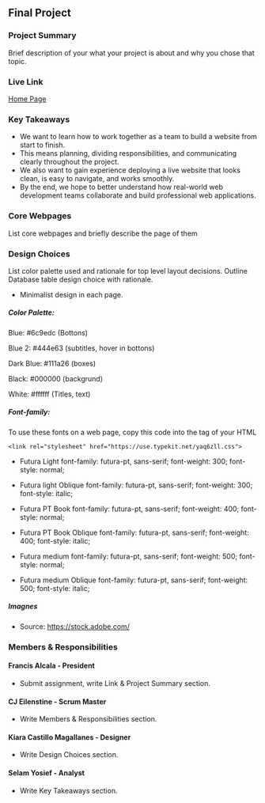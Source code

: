 ## Final Project

### Project Summary

Brief description of your what your project is about and why you chose that topic.

### Live Link

[Home Page](https://in-info-web4.luddy.indianapolis.iu.edu/~fralcala/n320nodejs)

### Key Takeaways

- We want to learn how to work together as a team to build a website from start to finish. 
- This means planning, dividing responsibilities, and communicating clearly throughout the project. 
- We also want to gain experience deploying a live website that looks clean, is easy to navigate, and works smoothly. 
- By the end, we hope to better understand how real-world web development teams collaborate and build professional web applications.

### Core Webpages

List core webpages and briefly describe the page of them

### Design Choices

List color palette used and rationale for top level layout decisions. Outline Database table design choice with rationale.

- Minimalist design in each page.

##### Color Palette: 

Blue: #6c9edc (Bottons)

Blue 2: #444e63 (subtitles, hover in bottons)

Dark Blue: #111a26 (boxes)

Black: #000000 (backgrund)

White: #ffffff (Titles, text)

##### Font-family:

To use these fonts on a web page, copy this code into the <head> tag of your HTML

```<link rel="stylesheet" href="https://use.typekit.net/yaq6zll.css">```

- Futura Light
font-family: futura-pt, sans-serif;
font-weight: 300;
font-style: normal;

- Futura light Oblique 
font-family: futura-pt, sans-serif;
font-weight: 300;
font-style: italic;

- Futura PT Book
font-family: futura-pt, sans-serif;
font-weight: 400;
font-style: normal;

- Futura PT Book Oblique
font-family: futura-pt, sans-serif;
font-weight: 400;
font-style: italic;

- Futura medium
font-family: futura-pt, sans-serif;
font-weight: 500;
font-style: normal;

- Futura  medium Oblique
font-family: futura-pt, sans-serif;
font-weight: 500;
font-style: italic;

##### Imagnes

- Source: https://stock.adobe.com/




### Members & Responsibilities

#### Francis Alcala - President

- Submit assignment, write Link & Project Summary section.

#### CJ Eilenstine - Scrum Master

- Write Members & Responsibilities section.

#### Kiara Castillo Magallanes - Designer

- Write Design Choices section.

#### Selam Yosief - Analyst

- Write Key Takeaways section.
